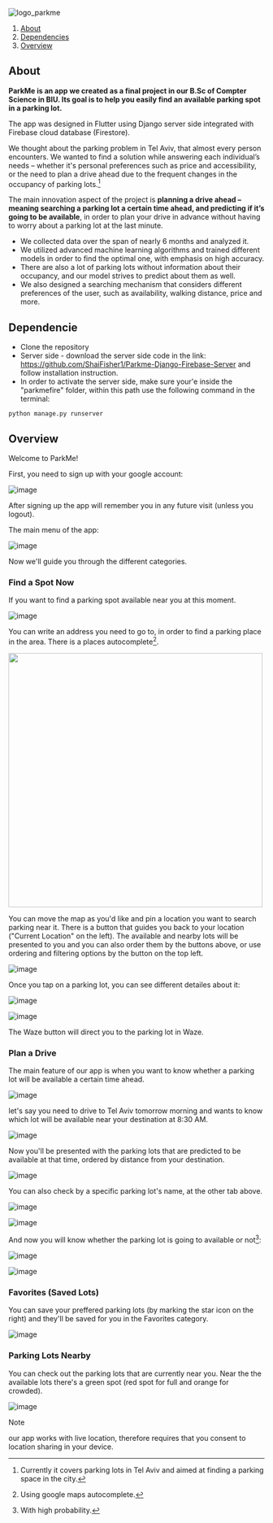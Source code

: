 ![logo_parkme](https://github.com/morsimantov/Park-Me/assets/92635551/ab4ac973-a207-432e-af1a-22d821800378)
1. [About](#About)
2. [Dependencies](#Dependencies)
3. [Overview](#Overview)
   
## About

**ParkMe is an app we created as a final project in our B.Sc of Compter Science in BIU. Its goal is to help you easily find an available parking spot in a parking lot.**

The app was designed in Flutter using Django server side integrated with Firebase cloud database (Firestore).

We thought about the parking problem in Tel Aviv, that almost every person encounters. We wanted to find a solution while answering each individual’s needs – whether it's personal preferences such as price and accessibility, or the need to plan a drive ahead due to the frequent changes in the occupancy of parking lots.[^1]

The main innovation aspect of the project is **planning a drive ahead – meaning searching a parking lot a certain time ahead, and predicting if it’s going to be available**, in order to plan your drive in advance without having to worry about a parking lot at the last minute. 

* We collected data over the span of nearly 6 months and analyzed it.
* We utilized advanced machine learning algorithms and trained different models in order to find the optimal one, with emphasis on high accuracy.
* There are also a lot of parking lots without information about their occupancy, and our model strives to predict about them as well.
* We also designed a searching mechanism that considers different preferences of the user, such as availability, walking distance, price and more.


## Dependencie

* Clone the repository
* Server side - download the server side code in the link: https://github.com/ShaiFisher1/Parkme-Django-Firebase-Server and follow installation instruction.
* In order to activate the server side, make sure your'e inside the "parkmefire" folder, within this path use the following command in the terminal:

```
python manage.py runserver
```

## Overview

Welcome to ParkMe!

First, you need to sign up with your google account:

![image](https://github.com/morsimantov/Park-Me/assets/92635551/8bdf77b5-c088-48d0-91bd-c3f20c44afdd)

After signing up the app will remember you in any future visit (unless you logout).

The main menu of the app:

![image](https://github.com/morsimantov/Park-Me/assets/92635551/db3c7c10-03e0-403a-b5b1-8ffbcb6fb686)

Now we'll guide you through the different categories.

### Find a Spot Now

If you want to find a parking spot available near you at this moment.

![image](https://github.com/morsimantov/Park-Me/assets/92635551/ecd8ea31-575a-4f5a-867b-633407e89732)

You can write an address you need to go to, in order to find a parking place in the area. There is a places autocomplete[^2].

<img src="https://github.com/morsimantov/Park-Me/assets/92635551/e2663fe9-cd4c-4282-a083-43f34cf52f21" height="500" />

You can move the map as you'd like and pin a location you want to search parking near it. There is a button that guides you back to your location ("Current Location" on the left).
The available and nearby lots will be presented to you and you can also order them by the buttons above, or use ordering and filtering options by the button on the top left.

![image](https://github.com/morsimantov/Park-Me/assets/92635551/12370b83-b599-4b7f-898f-184e82767fed)

Once you tap on a parking lot, you can see different detailes about it:

![image](https://github.com/morsimantov/Park-Me/assets/92635551/134b9020-d4da-48ff-834d-15525cd092e3)

![image](https://github.com/morsimantov/Park-Me/assets/92635551/28af6420-352a-460f-9a7e-472cb7ebff28)

The Waze button will direct you to the parking lot in Waze.

### Plan a Drive

The main feature of our app is when you want to know whether a parking lot will be available a certain time ahead.

![image](https://github.com/morsimantov/Park-Me/assets/92635551/cb5acd0b-87b2-4e96-aa6f-073db6531792)

let's say you need to drive to Tel Aviv tomorrow morning and wants to know which lot will be available near your destination at 8:30 AM.

![image](https://github.com/morsimantov/Park-Me/assets/92635551/cb5acd0b-87b2-4e96-aa6f-073db6531792)

Now you'll be presented with the parking lots that are predicted to be available at that time, ordered by distance from your destination.

![image](https://github.com/morsimantov/Park-Me/assets/92635551/fd5ff55f-6bcd-4d46-83a0-8c74dbb01f63)

You can also check by a specific parking lot's name, at the other tab above.

![image](https://github.com/morsimantov/Park-Me/assets/92635551/4b47a0fb-b379-4e86-b426-342b6068e167)

![image](https://github.com/morsimantov/Park-Me/assets/92635551/e8eac99d-35fb-4bf9-a683-b9b297ef8fb1)

And now you will know whether the parking lot is going to available or not[^3]:

![image](https://github.com/morsimantov/Park-Me/assets/92635551/7c2eb2b9-7dc7-4eb1-967a-e51511a2a975)

![image](https://github.com/morsimantov/Park-Me/assets/92635551/3ed41a34-9d74-4a72-8be8-88561a811c64)

### Favorites (Saved Lots)

You can save your preffered parking lots (by marking the star icon on the right) and they'll be saved for you in the Favorites category.

![image](https://github.com/morsimantov/Park-Me/assets/92635551/eb87a0d1-de0a-4f34-8e98-87fd2e8e3783)

### Parking Lots Nearby

You can check out the parking lots that are currently near you. Near the the available lots there's a green spot (red spot for full and orange for crowded).

![image](https://github.com/morsimantov/Park-Me/assets/92635551/7c426c54-f248-4c6e-bf60-2a02c127adb2)

> [!NOTE]
> our app works with live location, therefore requires that you consent to location sharing in your device.

[^1]: Currently it covers parking lots in Tel Aviv and aimed at finding a parking space in the city.
[^2]: Using google maps autocomplete.
[^3]: With high probability.
